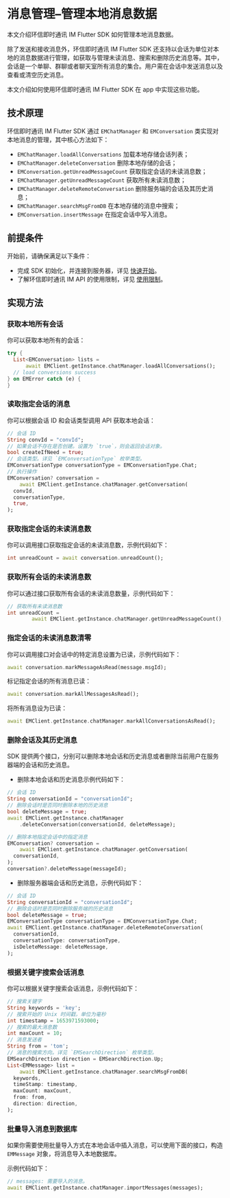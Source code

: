 # 消息管理–管理本地消息数据

<Toc />

本文介绍环信即时通讯 IM Flutter SDK 如何管理本地消息数据。

除了发送和接收消息外，环信即时通讯 IM Flutter SDK 还支持以会话为单位对本地的消息数据进行管理，如获取与管理未读消息、搜索和删除历史消息等。其中，会话是一个单聊、群聊或者聊天室所有消息的集合。用户需在会话中发送消息以及查看或清空历史消息。

本文介绍如何使用环信即时通讯 IM Flutter SDK 在 app 中实现这些功能。

## 技术原理

环信即时通讯 IM Flutter SDK 通过 `EMChatManager` 和 `EMConversation` 类实现对本地消息的管理，其中核心方法如下：

- `EMChatManager.loadAllConversations` 加载本地存储会话列表；
- `EMChatManager.deleteConversation` 删除本地存储的会话；
- `EMConversation.getUnreadMessageCount` 获取指定会话的未读消息数；
- `EMChatManager.getUnreadMessageCount` 获取所有未读消息数；
- `EMChatManager.deleteRemoteConversation` 删除服务端的会话及其历史消息；
- `EMChatManager.searchMsgFromDB` 在本地存储的消息中搜索；
- `EMConversation.insertMessage` 在指定会话中写入消息。

## 前提条件

开始前，请确保满足以下条件：

- 完成 SDK 初始化，并连接到服务器，详见 [快速开始](quickstart.html)。
- 了解环信即时通讯 IM API 的使用限制，详见 [使用限制](/product/limitation.html)。

## 实现方法

### 获取本地所有会话

你可以获取本地所有的会话：

```dart
try {
  List<EMConversation> lists =
      await EMClient.getInstance.chatManager.loadAllConversations();
  // load conversions success
} on EMError catch (e) {
}
```

### 读取指定会话的消息

你可以根据会话 ID 和会话类型调用 API 获取本地会话：

```dart
// 会话 ID
String convId = "convId";
// 如果会话不存在是否创建。设置为 `true`，则会返回会话对象。
bool createIfNeed = true;
// 会话类型。详见 `EMConversationType` 枚举类型。
EMConversationType conversationType = EMConversationType.Chat;
// 执行操作
EMConversation? conversation =
    await EMClient.getInstance.chatManager.getConversation(
  convId,
  conversationType,
  true,
);
```

### 获取指定会话的未读消息数

你可以调用接口获取指定会话的未读消息数，示例代码如下：

```dart
int unreadCount = await conversation.unreadCount();
```

### 获取所有会话的未读消息数

你可以通过接口获取所有会话的未读消息数量，示例代码如下：

```dart
// 获取所有未读消息数
int unreadCount =
        await EMClient.getInstance.chatManager.getUnreadMessageCount();
```

### 指定会话的未读消息数清零

你可以调用接口对会话中的特定消息设置为已读，示例代码如下：

```dart
await conversation.markMessageAsRead(message.msgId);
```

标记指定会话的所有消息已读：

```dart
await conversation.markAllMessagesAsRead();
```

将所有消息设为已读：

```dart
await EMClient.getInstance.chatManager.markAllConversationsAsRead();
```

### 删除会话及其历史消息

SDK 提供两个接口，分别可以删除本地会话和历史消息或者删除当前用户在服务器端的会话和历史消息。

- 删除本地会话和历史消息示例代码如下：

```dart
// 会话 ID
String conversationId = "conversationId";
// 删除会话时是否同时删除本地的历史消息
bool deleteMessage = true;
await EMClient.getInstance.chatManager
    .deleteConversation(conversationId, deleteMessage);
```

```dart
// 删除本地指定会话中的指定消息
EMConversation? conversation =
    await EMClient.getInstance.chatManager.getConversation(
  conversationId,
);
conversation?.deleteMessage(messageId);
```

- 删除服务器端会话和历史消息，示例代码如下：

```dart
// 会话 ID
String conversationId = "conversationId";
// 删除会话时是否同时删除服务端的历史消息
bool deleteMessage = true;
EMConversationType conversationType = EMConversationType.Chat;
await EMClient.getInstance.chatManager.deleteRemoteConversation(
  conversationId,
  conversationType: conversationType,
  isDeleteMessage: deleteMessage,
);
```

### 根据关键字搜索会话消息

你可以根据关键字搜索会话消息，示例代码如下：

```dart
// 搜索关键字
String keywords = 'key';
// 搜索开始的 Unix 时间戳，单位为毫秒
int timestamp = 1653971593000;
// 搜索的最大消息数
int maxCount = 10;
// 消息发送者
String from = 'tom';
// 消息的搜索方向。详见 `EMSearchDirection` 枚举类型。
EMSearchDirection direction = EMSearchDirection.Up;
List<EMMessage> list =
    await EMClient.getInstance.chatManager.searchMsgFromDB(
  keywords,
  timeStamp: timestamp,
  maxCount: maxCount,
  from: from,
  direction: direction,
);
```

### 批量导入消息到数据库

如果你需要使用批量导入方式在本地会话中插入消息，可以使用下面的接口，构造 `EMMessage` 对象，将消息导入本地数据库。

示例代码如下：

```dart
// messages: 需要导入的消息。
await EMClient.getInstance.chatManager.importMessages(messages);
```
